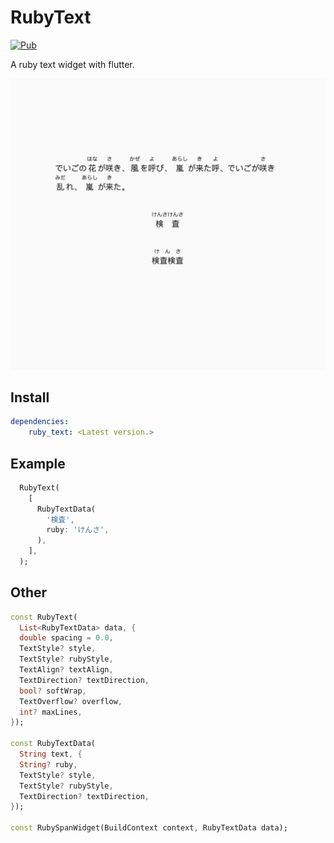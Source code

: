 # RubyText

[![Pub](https://img.shields.io/pub/v/ruby_text.svg)](https://pub.dartlang.org/packages/ruby_text)

A ruby text widget with flutter.

![](./Screenshot.png)

## Install
```yaml
dependencies:
    ruby_text: <Latest version.>
```

## Example

```dart
  RubyText(
    [
      RubyTextData(
        '検査',
        ruby: 'けんさ',
      ),
    ],
  );
```

## Other

```dart
const RubyText(
  List<RubyTextData> data, {
  double spacing = 0.0,
  TextStyle? style,
  TextStyle? rubyStyle,
  TextAlign? textAlign,
  TextDirection? textDirection,
  bool? softWrap,
  TextOverflow? overflow,
  int? maxLines,
});

const RubyTextData(
  String text, {
  String? ruby, 
  TextStyle? style,
  TextStyle? rubyStyle,
  TextDirection? textDirection,
});

const RubySpanWidget(BuildContext context, RubyTextData data);
```
